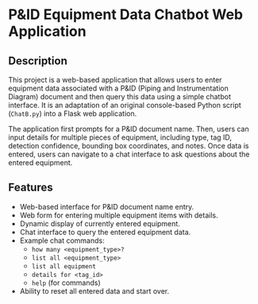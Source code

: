 # P&ID Equipment Data Chatbot Web Application

## Description

This project is a web-based application that allows users to enter equipment data associated with a P&ID (Piping and Instrumentation Diagram) document and then query this data using a simple chatbot interface. It is an adaptation of an original console-based Python script (`ChatB.py`) into a Flask web application.

The application first prompts for a P&ID document name. Then, users can input details for multiple pieces of equipment, including type, tag ID, detection confidence, bounding box coordinates, and notes. Once data is entered, users can navigate to a chat interface to ask questions about the entered equipment.

## Features

* Web-based interface for P&ID document name entry.
* Web form for entering multiple equipment items with details.
* Dynamic display of currently entered equipment.
* Chat interface to query the entered equipment data.
* Example chat commands:
    * `how many <equipment_type>?`
    * `list all <equipment_type>`
    * `list all equipment`
    * `details for <tag_id>`
    * `help` (for commands)
* Ability to reset all entered data and start over.
